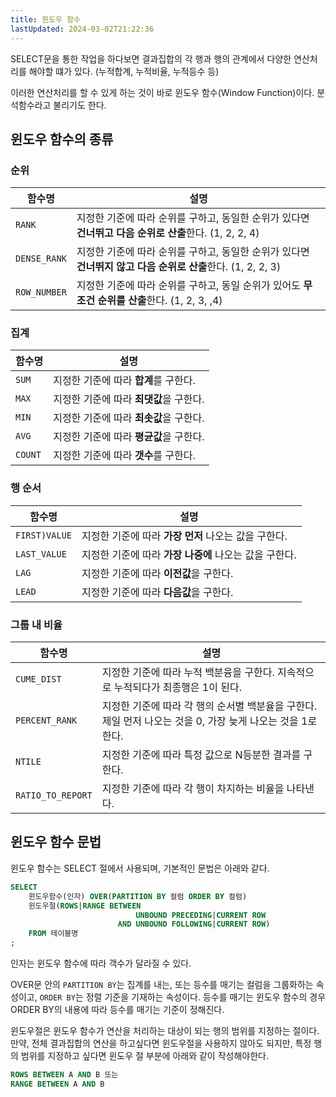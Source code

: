 ```yaml
---
title: 윈도우 함수
lastUpdated: 2024-03-02T21:22:36
---
```


SELECT문을 통한 작업을 하다보면 결과집합의 각 행과 행의 관계에서 다양한 연산처리를 해야할 떄가 있다. (누적합계, 누적비율, 누적등수 등)

이러한 연산처리를 할 수 있게 하는 것이 바로 윈도우 함수(Window Function)이다. 분석함수라고 불리기도 한다.

## 윈도우 함수의 종류

### 순위

|함수명|설명|
|-|-|
|`RANK`|지정한 기준에 따라 순위를 구하고, 동일한 순위가 있다면 **건너뛰고 다음 순위로 산출**한다. (1, 2, 2, 4)|
|`DENSE_RANK`|지정한 기준에 따라 순위를 구하고, 동일한 순위가 있다면 **건너뛰지 않고 다음 순위로 산출**한다. (1, 2, 2, 3)|
|`ROW_NUMBER`|지정한 기준에 따라 순위를 구하고, 동일 순위가 있어도 **무조건 순위를 산출**한다. (1, 2, 3, ,4)|

### 집계

|함수명|설명|
|-|-|
|`SUM`|지정한 기준에 따라 **합계**를 구한다.|
|`MAX`|지정한 기준에 따라 **최댓값**을 구한다.|
|`MIN`|지정한 기준에 따라 **최솟값**을 구한다.|
|`AVG`|지정한 기준에 따라 **평균값**을 구한다.|
|`COUNT`|지정한 기준에 따라 **갯수**를 구한다.|


### 행 순서

|함수명|설명|
|-|-|
|`FIRST)VALUE`|지정한 기준에 따라 **가장 먼저** 나오는 값을 구한다.|
|`LAST_VALUE`|지정한 기준에 따라 **가장 나중에** 나오는 값을 구한다.|
|`LAG`|지정한 기준에 따라 **이전값**을 구한다.|
|`LEAD`|지정한 기준에 따라 **다음값**을 구한다.|

### 그룹 내 비율

|함수명|설명|
|-|-|
|`CUME_DIST`|지정한 기준에 따라 누적 백분융을 구한다. 지속적으로 누적되다가 최종행은 1이 된다.|
|`PERCENT_RANK`|지정한 기준에 따라 각 행의 순서별 백분율을 구한다. 제일 먼저 나오는 것을 0, 가장 늦게 나오는 것을 1로 한다.|
|`NTILE`|지정한 기준에 따라 특정 값으로 N등분한 결과를 구한다.|
|`RATIO_TO_REPORT`|지정한 기준에 따라 각 행이 차지하는 비율을 나타낸다.|


## 윈도우 함수 문법

윈도우 함수는 SELECT 절에서 사용되며, 기본적인 문법은 아래와 같다.

```sql
SELECT
    윈도우함수(인자) OVER(PARTITION BY 컬럼 ORDER BY 컬럼)
    윈도우절(ROWS|RANGE BETWEEN
                            UNBOUND PRECEDING|CURRENT ROW
                        AND UNBOUND FOLLOWING|CURRENT ROW)
    FROM 테이블명
;
```

인자는 윈도우 함수에 따라 객수가 달라질 수 있다.

OVER문 안의 `PARTITION BY`는 집계를 내는, 또는 등수를 매기는 컬럼을 그룹화하는 속성이고, `ORDER BY`는 정렬 기준을 기재하는 속성이다. 등수를 매기는 윈도우 함수의 경우 ORDER BY의 내용에 따라 등수를 매기는 기준이 정해진다.

윈도우절은 윈도우 함수가 연산을 처리하는 대상이 되는 행의 범위를 지정하는 절이다. 만약, 전체 결과집합의 연산을 하고싶다면 윈도우절을 사용하지 않아도 되지만, 특정 행의 범위를 지정하고 싶다면 윈도우 절 부분에 아래와 같이 작성해야한다.

```sql
ROWS BETWEEN A AND B 또는
RANGE BETWEEN A AND B
```



